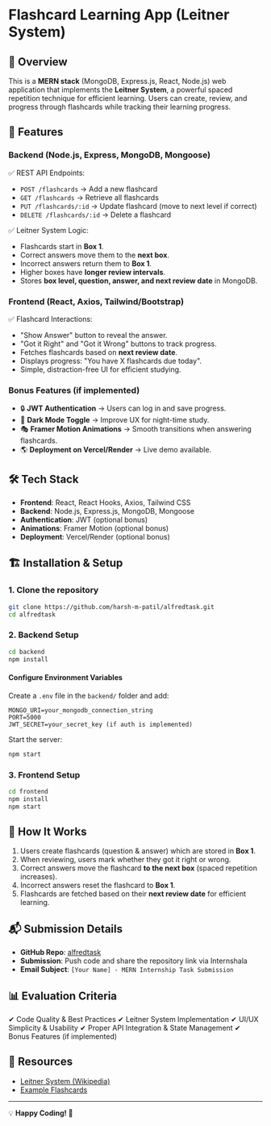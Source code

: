 # Flashcard Learning App (Leitner System)

## 📌 Overview

This is a **MERN stack** (MongoDB, Express.js, React, Node.js) web application that implements the **Leitner System**, a powerful spaced repetition technique for efficient learning. Users can create, review, and progress through flashcards while tracking their learning progress.

## 🚀 Features

### Backend (Node.js, Express, MongoDB, Mongoose)

✅ REST API Endpoints:

- `POST /flashcards` → Add a new flashcard
- `GET /flashcards` → Retrieve all flashcards
- `PUT /flashcards/:id` → Update flashcard (move to next level if correct)
- `DELETE /flashcards/:id` → Delete a flashcard

✅ Leitner System Logic:

- Flashcards start in **Box 1**.
- Correct answers move them to the **next box**.
- Incorrect answers return them to **Box 1**.
- Higher boxes have **longer review intervals**.
- Stores **box level, question, answer, and next review date** in MongoDB.

### Frontend (React, Axios, Tailwind/Bootstrap)

✅ Flashcard Interactions:

- "Show Answer" button to reveal the answer.
- "Got it Right" and "Got it Wrong" buttons to track progress.
- Fetches flashcards based on **next review date**.
- Displays progress: "You have X flashcards due today".
- Simple, distraction-free UI for efficient studying.

### Bonus Features (if implemented)

- 🔒 **JWT Authentication** → Users can log in and save progress.
- 🌙 **Dark Mode Toggle** → Improve UX for night-time study.
- 🎭 **Framer Motion Animations** → Smooth transitions when answering flashcards.
- 🌎 **Deployment on Vercel/Render** → Live demo available.

## 🛠️ Tech Stack

- **Frontend**: React, React Hooks, Axios, Tailwind CSS
- **Backend**: Node.js, Express.js, MongoDB, Mongoose
- **Authentication**: JWT (optional bonus)
- **Animations**: Framer Motion (optional bonus)
- **Deployment**: Vercel/Render (optional bonus)

## 🏗️ Installation & Setup

### 1. Clone the repository

```sh
git clone https://github.com/harsh-m-patil/alfredtask.git
cd alfredtask
```

### 2. Backend Setup

```sh
cd backend
npm install
```

#### Configure Environment Variables

Create a `.env` file in the `backend/` folder and add:

```
MONGO_URI=your_mongodb_connection_string
PORT=5000
JWT_SECRET=your_secret_key (if auth is implemented)
```

Start the server:

```sh
npm start
```

### 3. Frontend Setup

```sh
cd frontend
npm install
npm start
```

## 📖 How It Works

1. Users create flashcards (question & answer) which are stored in **Box 1**.
2. When reviewing, users mark whether they got it right or wrong.
3. Correct answers move the flashcard **to the next box** (spaced repetition increases).
4. Incorrect answers reset the flashcard to **Box 1**.
5. Flashcards are fetched based on their **next review date** for efficient learning.

## 📬 Submission Details

- **GitHub Repo**: [alfredtask](https://github.com/harsh-m-patil/alfredtask)
- **Submission**: Push code and share the repository link via Internshala
- **Email Subject**: `[Your Name] - MERN Internship Task Submission`

## 📊 Evaluation Criteria

✔ Code Quality & Best Practices
✔ Leitner System Implementation
✔ UI/UX Simplicity & Usability
✔ Proper API Integration & State Management
✔ Bonus Features (if implemented)

## 📌 Resources

- [Leitner System (Wikipedia)](https://en.wikipedia.org/wiki/Leitner_system)
- [Example Flashcards](https://gre.magoosh.com/flashcards/vocabulary/decks)

---
💡 **Happy Coding! 🚀**
